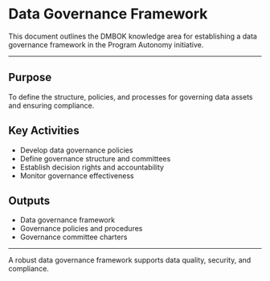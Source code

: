# Data Governance Framework

This document outlines the DMBOK knowledge area for establishing a data governance framework in the Program Autonomy initiative.

---

## Purpose
To define the structure, policies, and processes for governing data assets and ensuring compliance.

## Key Activities
- Develop data governance policies
- Define governance structure and committees
- Establish decision rights and accountability
- Monitor governance effectiveness

## Outputs
- Data governance framework
- Governance policies and procedures
- Governance committee charters

---

A robust data governance framework supports data quality, security, and compliance.
